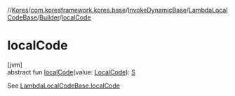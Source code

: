 //[Kores](../../../../../index.md)/[com.koresframework.kores.base](../../../index.md)/[InvokeDynamicBase](../../index.md)/[LambdaLocalCodeBase](../index.md)/[Builder](index.md)/[localCode](local-code.md)

# localCode

[jvm]\
abstract fun [localCode](local-code.md)(value: [LocalCode](../../../-local-code/index.md)): [S](index.md)

See [LambdaLocalCodeBase.localCode](../local-code.md)
